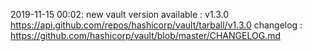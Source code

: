 2019-11-15 00:02: new vault version available : v1.3.0 https://api.github.com/repos/hashicorp/vault/tarball/v1.3.0 changelog : https://github.com/hashicorp/vault/blob/master/CHANGELOG.md

